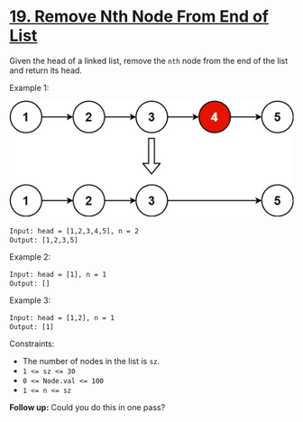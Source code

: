 # [19. Remove Nth Node From End of List](https://leetcode.com/problems/remove-nth-node-from-end-of-list/)

Given the head of a linked list, remove the `nth` node from the end of the list and return its head.


Example 1:

![Example 1](remove_ex1.jpg)
```
Input: head = [1,2,3,4,5], n = 2
Output: [1,2,3,5]
```
Example 2:
```
Input: head = [1], n = 1
Output: []
```
Example 3:
```
Input: head = [1,2], n = 1
Output: [1]
```

Constraints:
* The number of nodes in the list is `sz`.
* `1 <= sz <= 30`
* `0 <= Node.val <= 100`
* `1 <= n <= sz`


**Follow up:** Could you do this in one pass?
